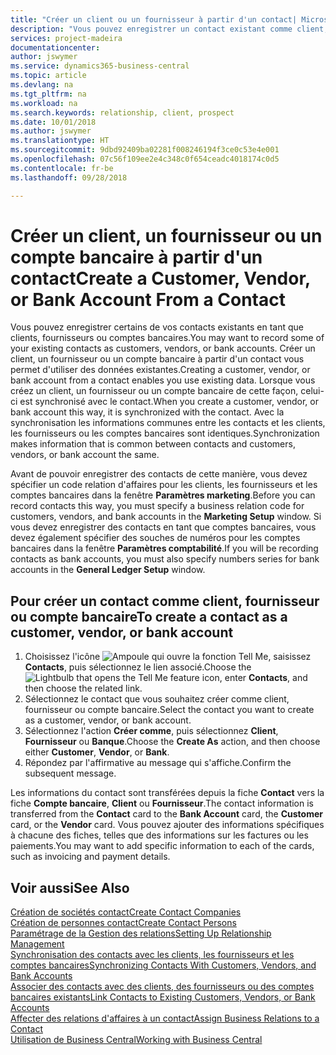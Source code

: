 ```yaml
---
title: "Créer un client ou un fournisseur à partir d'un contact| Microsoft Docs"
description: "Vous pouvez enregistrer un contact existant comme client, fournisseur, ou compte bancaire à l'aide des données existantes et spécifier une relation d'affaires."
services: project-madeira
documentationcenter: 
author: jswymer
ms.service: dynamics365-business-central
ms.topic: article
ms.devlang: na
ms.tgt_pltfrm: na
ms.workload: na
ms.search.keywords: relationship, client, prospect
ms.date: 10/01/2018
ms.author: jswymer
ms.translationtype: HT
ms.sourcegitcommit: 9dbd92409ba02281f008246194f3ce0c53e4e001
ms.openlocfilehash: 07c56f109ee2e4c348c0f654ceadc4018174c0d5
ms.contentlocale: fr-be
ms.lasthandoff: 09/28/2018

---
```

# <a name="create-a-customer-vendor-or-bank-account-from-a-contact"></a><span data-ttu-id="37224-103">Créer un client, un fournisseur ou un compte bancaire à partir d'un contact</span><span class="sxs-lookup"><span data-stu-id="37224-103">Create a Customer, Vendor, or Bank Account From a Contact</span></span>
<span data-ttu-id="37224-104">Vous pouvez enregistrer certains de vos contacts existants en tant que clients, fournisseurs ou comptes bancaires.</span><span class="sxs-lookup"><span data-stu-id="37224-104">You may want to record some of your existing contacts as customers, vendors, or bank accounts.</span></span> <span data-ttu-id="37224-105">Créer un client, un fournisseur ou un compte bancaire à partir d'un contact vous permet d'utiliser des données existantes.</span><span class="sxs-lookup"><span data-stu-id="37224-105">Creating a customer, vendor, or bank account from a contact enables you use existing data.</span></span> <span data-ttu-id="37224-106">Lorsque vous créez un client, un fournisseur ou un compte bancaire de cette façon, celui-ci est synchronisé avec le contact.</span><span class="sxs-lookup"><span data-stu-id="37224-106">When you create a customer, vendor, or bank account this way, it is synchronized with the contact.</span></span> <span data-ttu-id="37224-107">Avec la synchronisation les informations communes entre les contacts et les clients, les fournisseurs ou les comptes bancaires sont identiques.</span><span class="sxs-lookup"><span data-stu-id="37224-107">Synchronization makes information that is common between contacts and customers, vendors, or bank account the same.</span></span>

<span data-ttu-id="37224-108">Avant de pouvoir enregistrer des contacts de cette manière, vous devez spécifier un code relation d'affaires pour les clients, les fournisseurs et les comptes bancaires dans la fenêtre **Paramètres marketing**.</span><span class="sxs-lookup"><span data-stu-id="37224-108">Before you can record contacts this way, you must specify a business relation code for customers, vendors, and bank accounts in the **Marketing Setup** window.</span></span> <span data-ttu-id="37224-109">Si vous devez enregistrer des contacts en tant que comptes bancaires, vous devez également spécifier des souches de numéros pour les comptes bancaires dans la fenêtre **Paramètres comptabilité**.</span><span class="sxs-lookup"><span data-stu-id="37224-109">If you will be recording contacts as bank accounts, you must also specify numbers series for bank accounts in the **General Ledger Setup** window.</span></span>

## <a name="to-create-a-contact-as-a-customer-vendor-or-bank-account"></a><span data-ttu-id="37224-110">Pour créer un contact comme client, fournisseur ou compte bancaire</span><span class="sxs-lookup"><span data-stu-id="37224-110">To create a contact as a customer, vendor, or bank account</span></span>
1. <span data-ttu-id="37224-111">Choisissez l'icône ![Ampoule qui ouvre la fonction Tell Me](media/ui-search/search_small.png "Dites-moi ce que vous voulez faire"), saisissez **Contacts**, puis sélectionnez le lien associé.</span><span class="sxs-lookup"><span data-stu-id="37224-111">Choose the ![Lightbulb that opens the Tell Me feature](media/ui-search/search_small.png "Tell me what you want to do") icon, enter **Contacts**, and then choose the related link.</span></span>
2. <span data-ttu-id="37224-112">Sélectionnez le contact que vous souhaitez créer comme client, fournisseur ou compte bancaire.</span><span class="sxs-lookup"><span data-stu-id="37224-112">Select the contact you want to create as a customer, vendor, or bank account.</span></span>
3. <span data-ttu-id="37224-113">Sélectionnez l'action **Créer comme**, puis sélectionnez **Client**, **Fournisseur** ou **Banque**.</span><span class="sxs-lookup"><span data-stu-id="37224-113">Choose the **Create As** action, and then choose either **Customer**, **Vendor**, or **Bank**.</span></span>
4. <span data-ttu-id="37224-114">Répondez par l'affirmative au message qui s'affiche.</span><span class="sxs-lookup"><span data-stu-id="37224-114">Confirm the subsequent message.</span></span>

<span data-ttu-id="37224-115">Les informations du contact sont transférées depuis la fiche **Contact** vers la fiche **Compte bancaire**, **Client** ou **Fournisseur**.</span><span class="sxs-lookup"><span data-stu-id="37224-115">The contact information is transferred from the **Contact** card to the **Bank Account** card, the **Customer** card, or the **Vendor** card.</span></span> <span data-ttu-id="37224-116">Vous pouvez ajouter des informations spécifiques à chacune des fiches, telles que des informations sur les factures ou les paiements.</span><span class="sxs-lookup"><span data-stu-id="37224-116">You may want to add specific information to each of the cards, such as invoicing and payment details.</span></span>

## <a name="see-also"></a><span data-ttu-id="37224-117">Voir aussi</span><span class="sxs-lookup"><span data-stu-id="37224-117">See Also</span></span>
[<span data-ttu-id="37224-118">Création de sociétés contact</span><span class="sxs-lookup"><span data-stu-id="37224-118">Create Contact Companies</span></span>](marketing-create-contact-companies.md)  
[<span data-ttu-id="37224-119">Création de personnes contact</span><span class="sxs-lookup"><span data-stu-id="37224-119">Create Contact Persons</span></span>](marketing-create-contact-persons.md)  
[<span data-ttu-id="37224-120">Paramétrage de la Gestion des relations</span><span class="sxs-lookup"><span data-stu-id="37224-120">Setting Up Relationship Management</span></span>](marketing-setup-marketing.md)  
[<span data-ttu-id="37224-121">Synchronisation des contacts avec les clients, les fournisseurs et les comptes bancaires</span><span class="sxs-lookup"><span data-stu-id="37224-121">Synchronizing Contacts With Customers, Vendors, and Bank Accounts</span></span>](marketing-synchronize-contacts-customers-vendors-bank-accounts.md)  
[<span data-ttu-id="37224-122">Associer des contacts avec des clients, des fournisseurs ou des comptes bancaires existants</span><span class="sxs-lookup"><span data-stu-id="37224-122">Link Contacts to Existing Customers, Vendors, or Bank Accounts</span></span>](marketing-how-link-contact.md)  
[<span data-ttu-id="37224-123">Affecter des relations d'affaires à un contact</span><span class="sxs-lookup"><span data-stu-id="37224-123">Assign Business Relations to a Contact</span></span>](marketing-business-relations.md#AssignBusRelContact)  
[<span data-ttu-id="37224-124">Utilisation de Business Central</span><span class="sxs-lookup"><span data-stu-id="37224-124">Working with Business Central</span></span>](ui-work-product.md)


